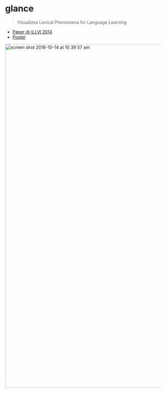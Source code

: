 # glance
> Visualizes Lexical Phenomena for Language Learning

- [Paper @ ILLVI 2014](http://nlp.stanford.edu/events/illvi2014/papers/chen-illvi2014.pdf)
- [Poster](http://maxis1718.github.io/static/files/GlancePoster.pdf)

<img width="1114" alt="screen shot 2016-10-14 at 10 39 57 am" src="https://cloud.githubusercontent.com/assets/1659204/19373961/a1667f18-91fa-11e6-85b0-d9846b4d105d.png">

